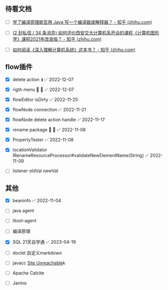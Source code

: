 ## 待看文档

- [ ] [学了编译原理能否用 Java 写一个编译器或解释器？ - 知乎 (zhihu.com)](https://www.zhihu.com/question/39835953)
- [ ] [(2 封私信 / 34 条消息) 如何评价西安交大计算机系开设的课程《计算机图形学》课程2021年改良版？ - 知乎 (zhihu.com)](https://www.zhihu.com/question/500385117/answer/2546569612)
- [ ] [如何阅读《深入理解计算机系统》这本书？ - 知乎 (zhihu.com)](https://www.zhihu.com/question/20402534/answer/2655186100)


## flow插件

- [x] delete action ⏫ ✅ 2022-12-07
- [x] rigth menu 🛫 📅 ✅ 2022-12-07
- [x] flowEditor isDirty ✅ 2022-11-25
- [x] flowNode connection ✅ 2022-11-21
- [x] flowNode delete action handle ✅ 2022-11-17
- [x] rename package 🛫 📅 ✅ 2022-11-08
- [x] PropertyTester ✅ 2022-11-08
- [x] locationValidator IRenameResourceProcessor#validateNewElementName(String) ✅ 2022-11-09
- [ ] listener oldVal newVal





## 其他

- [x] beaninfo ✅ 2022-11-04
- [ ] java agent
- [ ] litool-agent
- [ ] 编译原理
- [x] SQL 21天自学通 ✅ 2023-04-19
- [ ] doclet 自定义markdown
- [ ] javacc [Site Unreachable](https://www.cnblogs.com/suhaha/tag/JavaCC/)k
- [ ] Apache Calcite
- [ ] Janino




